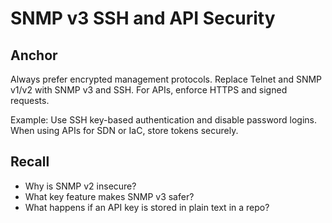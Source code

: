 # SNMP v3 SSH and API Security

## Anchor
Always prefer encrypted management protocols. Replace Telnet and SNMP v1/v2 with SNMP v3 and SSH. For APIs, enforce HTTPS and signed requests.

Example: Use SSH key-based authentication and disable password logins. When using APIs for SDN or IaC, store tokens securely.

## Recall
- Why is SNMP v2 insecure?
- What key feature makes SNMP v3 safer?
- What happens if an API key is stored in plain text in a repo?
